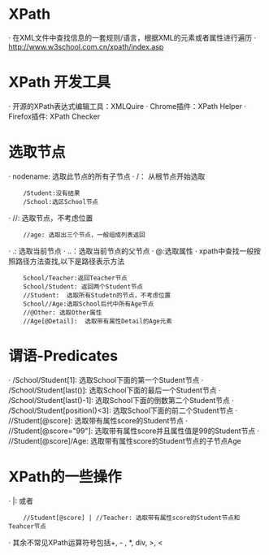# XPath
· 在XML文件中查找信息的一套规则/语言，根据XML的元素或者属性进行遍历
· http://www.w3school.com.cn/xpath/index.asp

# XPath 开发工具
· 开源的XPath表达式编辑工具：XMLQuire
· Chrome插件：XPath Helper
· Firefox插件: XPath Checker

# 选取节点
· nodename: 选取此节点的所有子节点
· /： 从根节点开始选取

        /Student:没有结果
        /School:选区School节点
· //:  选取节点，不考虑位置

        //age: 选取出三个节点，一般组成列表返回
      
· .: 选取当前节点
· ..：选取当前节点的父节点
· @:选取属性
· xpath中查找一般按照路径方法查找,以下是路径表示方法


        School/Teacher:返回Teacher节点
        School/Student: 返回两个Student节点
        //Student:  选取所有Studetn的节点，不考虑位置
        School//Age:选取School后代中所有Age节点
        //@Other: 选取Other属性
        //Age[@Detail]:  选取带有属性Detail的Age元素
        
# 谓语-Predicates
· /School/Student[1]: 选取School下面的第一个Student节点
· /School/Student[last()]: 选取School下面的最后一个Student节点
· /School/Student[last()-1]: 选取School下面的倒数第二个Student节点
· /School/Student[position()<3]: 选取School下面的前二个Student节点
· //Student[@score]: 选取带有属性score的Student节点
· //Student[@score="99"]: 选取带有属性score并且属性值是99的Student节点
· //Student[@score]/Age: 选取带有属性score的Student节点的子节点Age

# XPath的一些操作
· |: 或者

        //Student[@score] | //Teacher: 选取带有属性score的Student节点和Teahcer节点
· 其余不常见XPath运算符号包括+, - , *, div, >, <       
